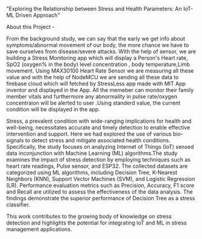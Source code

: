 "Exploring the Relationship between Stress and Health Parameters: An IoT-ML Driven Approach"


About this Project -

From the background study, we can say that the early we get info about symptoms/abnormal movement of our body, the more chance we have to save ourselves from disease/severe attacks. With the help of sensor, we are building a Stress Monitoring app which will display a Person's Heart rate, SpO2 (oxygen% in the body) level concentration , body temperature,Limb movement. Using MAX30100 Heart Rate Sensor we are measuring all these value and with the help of NodeMCU we are sending all these data to firebase cloud which will fetched by StressLess app made with MIT App inventor and displayed in the App. All the memeber can monitor their family member vitals and furthermore any abnormality in pulse rate/oxygen concentraion will be alerted to user .Using standerd value, the current condition will be displayed in the app.

Stress, a prevalent condition with wide-ranging implications for health and well-being, necessitates accurate and timely detection to enable effective intervention and support. Here we had explored the use of various bio-signals to detect stress and mitigate associated health conditions. Specifically, the study focuses on analyzing Internet of Things (IoT) sensed data inconjunction with Machine Learning (ML) algorithms.The study examines the impact of stress detection by employing techniques such as heart rate readings, Pulse sensor, and ESP32. The collected datasets are categorized using ML algorithms, including Decision Tree, K-Nearest Neighbors (KNN), Support Vector Machines (SVM), and Logistic Regression (LR). Performance evaluation metrics such as Precision, Accuracy, F1 score and Recall are utilized to assess the effectiveness of the data analysis. The findings demonstrate the superior performance of Decision Tree as a stress classifier.

This work contributes to the growing body of knowledge on stress detection and highlights the potential for integrating IoT and ML in stress management applications.
